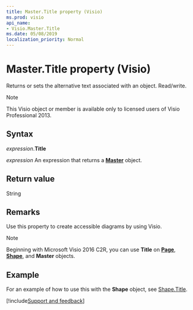 ```yaml
---
title: Master.Title property (Visio)
ms.prod: visio
api_name:
- Visio.Master.Title
ms.date: 05/08/2019
localization_priority: Normal
---
```


# Master.Title property (Visio)

Returns or sets the alternative text associated with an object. Read/write.

> [!NOTE] 
> This Visio object or member is available only to licensed users of Visio Professional 2013.

## Syntax

_expression_.**Title**

_expression_ An expression that returns a **[Master](visio.master.md)** object.

## Return value

String

## Remarks

Use this property to create accessible diagrams by using Visio.

> [!NOTE] 
> Beginning with Microsoft Visio 2016 C2R, you can use **Title** on **[Page](visio.page.md)**, **[Shape](visio.shape.md)**, and **Master** objects. 


## Example

For an example of how to use this with the **Shape** object, see [Shape.Title](Visio.Shape.Title.md#example).


[!include[Support and feedback](~/includes/feedback-boilerplate.md)]
